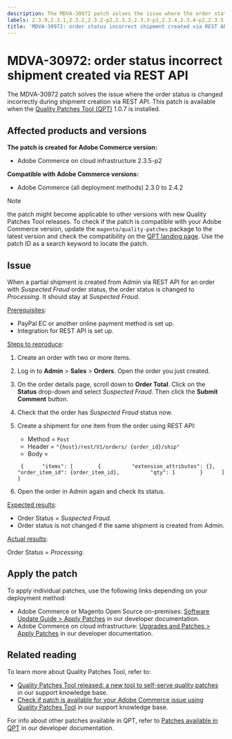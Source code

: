 ```yaml
---
description: The MDVA-30972 patch solves the issue where the order status is changed incorrectly during shipment creation via REST API. This patch is available when the [Quality Patches Tool (QPT)](https://support.magento.com/hc/en-us/articles/360047139492) 1.0.7 is installed.
labels: 2.3.0,2.3.1,2.3.2,2.3.2-p2,2.3.3,2.3.3-p1,2.3.4,2.3.4-p2,2.3.5,2.3.5-p1,2.3.5-p2,2.3.6,2.4.0,2.4.0-p1,2.4.1,QPT 1.0.7,QPT patches,Magento Commerce,Magento Commerce Cloud,order,security,shipping,support tools,Adobe Commerce,cloud infrastructure,on-premises
title: 'MDVA-30972: order status incorrect shipment created via REST API'
---
```


# MDVA-30972: order status incorrect shipment created via REST API

The MDVA-30972 patch solves the issue where the order status is changed incorrectly during shipment creation via REST API. This patch is available when the [Quality Patches Tool (QPT)](https://support.magento.com/hc/en-us/articles/360047139492) 1.0.7 is installed.

## Affected products and versions

**The patch is created for Adobe Commerce version:**

* Adobe Commerce on cloud infrastructure 2.3.5-p2

**Compatible with Adobe Commerce versions:**

* Adobe Commerce (all deployment methods) 2.3.0 to 2.4.2

>[!NOTE]
>
>the patch might become applicable to other versions with new Quality Patches Tool releases. To check if the patch is compatible with your Adobe Commerce version, update the `magento/quality-patches` package to the latest version and check the compatibility on the [QPT landing page](https://devdocs.magento.com/quality-patches/tool.html#patch-grid). Use the patch ID as a search keyword to locate the patch.

## Issue

When a partial shipment is created from Admin via REST API for an order with *Suspected Fraud* order status, the order status is changed to *Processing*. It should stay at *Suspected Fraud*.

<ins>Prerequisites</ins>:

* PayPal EC or another online payment method is set up.
* Integration for REST API is set up.

<ins>Steps to reproduce</ins>:

1. Create an order with two or more items.
1. Log in to **Admin** > **Sales** > **Orders**. Open the order you just created.
1. On the order details page, scroll down to **Order Total**. Click on the **Status** drop-down and select *Suspected Fraud*. Then click the **Submit Comment** button.
1. Check that the order has *Suspected Fraud* status now.
1. Create a shipment for one item from the order using REST API:

    * Method = `Post`
    * Header = `"{host}/rest/V1/orders/ {order_id}/ship"`
    * Body =    
    ```clike   
     {      "items": [        {          "extension_attributes": {},          "order_item_id": {order_item_id},          "qty": 1        }      ]    }   
     ```    

1. Open the order in Admin again and check its status.

<ins>Expected results</ins>:

* Order Status = *Suspected Fraud*.
* Order status is not changed if the same shipment is created from Admin.

<ins>Actual results</ins>:

Order Status = *Processing*.

## Apply the patch

To apply individual patches, use the following links depending on your deployment method:

* Adobe Commerce or Magento Open Source on-premises: [Software Update Guide > Apply Patches](https://devdocs.magento.com/guides/v2.4/comp-mgr/patching/mqp.html) in our developer documentation.
* Adobe Commerce on cloud infrastructure: [Upgrades and Patches > Apply Patches](https://devdocs.magento.com/cloud/project/project-patch.html) in our developer documentation.

## Related reading

To learn more about Quality Patches Tool, refer to:

* [Quality Patches Tool released: a new tool to self-serve quality patches](https://support.magento.com/hc/en-us/articles/360047139492) in our support knowledge base.
* [Check if patch is available for your Adobe Commerce issue using Quality Patches Tool](https://support.magento.com/hc/en-us/articles/360047125252) in our support knowledge base.

For info about other patches available in QPT, refer to [Patches available in QPT](https://devdocs.magento.com/quality-patches/tool.html#patch-grid) in our developer documentation.